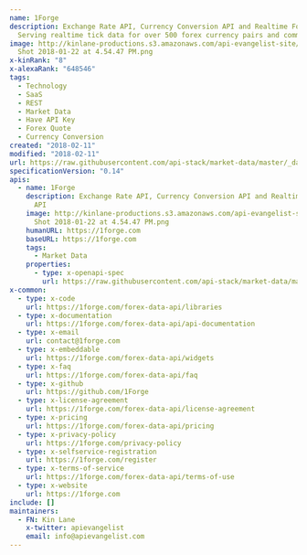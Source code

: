 ```yaml
---
name: 1Forge
description: Exchange Rate API, Currency Conversion API and Realtime Forex Quote API.
  Serving realtime tick data for over 500 forex currency pairs and commodities.
image: http://kinlane-productions.s3.amazonaws.com/api-evangelist-site/company/logos/Screen
  Shot 2018-01-22 at 4.54.47 PM.png
x-kinRank: "8"
x-alexaRank: "648546"
tags:
  - Technology
  - SaaS
  - REST
  - Market Data
  - Have API Key
  - Forex Quote
  - Currency Conversion
created: "2018-02-11"
modified: "2018-02-11"
url: https://raw.githubusercontent.com/api-stack/market-data/master/_data/api-commons/1forge/apis.yaml
specificationVersion: "0.14"
apis:
  - name: 1Forge
    description: Exchange Rate API, Currency Conversion API and Realtime Forex Quote
      API
    image: http://kinlane-productions.s3.amazonaws.com/api-evangelist-site/company/logos/Screen
      Shot 2018-01-22 at 4.54.47 PM.png
    humanURL: https://1forge.com
    baseURL: https://1forge.com
    tags:
      - Market Data
    properties:
      - type: x-openapi-spec
        url: https://raw.githubusercontent.com/api-stack/market-data/master/_data/api-commons/1forge/1forge-openapi-spec.yaml
x-common:
  - type: x-code
    url: https://1forge.com/forex-data-api/libraries
  - type: x-documentation
    url: https://1forge.com/forex-data-api/api-documentation
  - type: x-email
    url: contact@1forge.com
  - type: x-embeddable
    url: https://1forge.com/forex-data-api/widgets
  - type: x-faq
    url: https://1forge.com/forex-data-api/faq
  - type: x-github
    url: https://github.com/1Forge
  - type: x-license-agreement
    url: https://1forge.com/forex-data-api/license-agreement
  - type: x-pricing
    url: https://1forge.com/forex-data-api/pricing
  - type: x-privacy-policy
    url: https://1forge.com/privacy-policy
  - type: x-selfservice-registration
    url: https://1forge.com/register
  - type: x-terms-of-service
    url: https://1forge.com/forex-data-api/terms-of-use
  - type: x-website
    url: https://1forge.com
include: []
maintainers:
  - FN: Kin Lane
    x-twitter: apievangelist
    email: info@apievangelist.com
---
```

